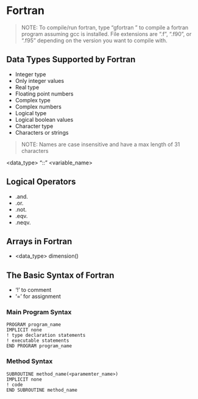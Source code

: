 # Fortran

> NOTE: To compile/run fortran, type “gfortran <filename>” to compile a fortran program assuming gcc is installed. File extensions are “.f”, “.f90”, or “.f95” depending on the version you want to compile with.

## Data Types Supported by Fortran
* Integer type
 * Only integer values
* Real type
* Floating point numbers
* Complex type
 * Complex numbers
* Logical type
* Logical boolean values
* Character type
 * Characters or strings
> NOTE: Names are case insensitive and have a max length of 31 characters

<data_type> “::” <variable_name>

## Logical Operators
* .and.
* .or.
* .not.
* .eqv.
* .neqv.

## Arrays in Fortran
* <data_type> dimension()

## The Basic Syntax of Fortran
* ‘!’ to comment
* ‘=’ for assignment

### Main Program Syntax
```
PROGRAM program_name
IMPLICIT none      
! type declaration statements      
! executable statements  
END PROGRAM program_name
```
### Method Syntax
```
SUBROUTINE method_name(<paramemter_name>)
IMPLICIT none
! code
END SUBROUTINE method_name
```
